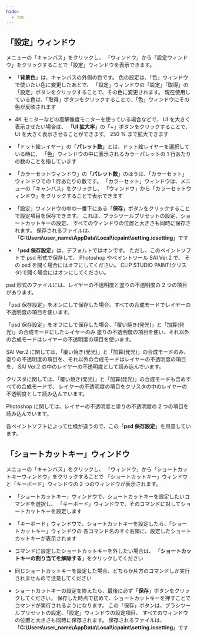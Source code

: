 ```yaml
---
hide:
  - toc
---
```


## 「設定」ウィンドウ

メニューの「キャンバス」をクリックし、
「ウィンドウ」から「設定ウィンドウ」をクリックすることで「設定」ウィンドウを表示できます。

+ 「__背景色__」は、キャンバスの外側の色です。
色の設定は、「色」ウィンドウで使いたい色に変更したあとで、
「設定」ウィンドウの「設定」「取得」の「設定」ボタンをクリックすることで、その色に変更されます。
現在使用している色は、「取得」ボタンをクリックすることで、「色」ウィンドウにその色が反映されます

+ 4K モニターなどの高解像度モニターを使っている場合などで、 UI を大きく表示させたい場合は、
「__UI 拡大率__」の「+」ボタンをクリックすることで、 UI を大きく表示させることができます。
250 % まで拡大できます

+ 「ドット絵レイヤー」の「__パレット数__」とは、ドット絵レイヤーを選択している時に、
「色」ウィンドウの中に表示されるカラーパレットの 1 行あたりの数のことを指しています

+ 「カラーセットウィンドウ」の「__パレット数__」のほうは、「カラーセット」ウィンドウでの 1 行あたりの数です。
「カラーセット」ウィンドウは、メニューの「キャンバス」をクリックし、
「ウィンドウ」から「カラーセットウィンドウ」をクリックすることで表示できます

+ 「設定」ウィンドウの中の一番下にある「__保存__」ボタンをクリックすることで設定項目を保存できます。
これは、ブラシツールプリセットの設定、ショートカットキーの設定、
すべてのウィンドウの位置と大きさも同時に保存されます。
保存されるファイルは、「__C:\\Users\\user_name\\AppData\\Local\\icpaint\\setting.icsetting__」です

+ 「__psd 保存設定__」は、デフォルトではオンです。
ただし、このペイントソフトで psd 形式で保存して、 Photoshop やペイントツール SAI Ver.2 で、
その psd を開く場合にはオフにしてください。 CLIP STUDIO PAINT(クリスタ)で開く場合にはオンにしてください。

psd 形式のファイルには、レイヤーの不透明度と塗りの不透明度の 2 つの項目があります。

「psd 保存設定」をオンにして保存した場合、すべての合成モードでレイヤーの不透明度の項目を使います。

「psd 保存設定」をオフにして保存した場合、「覆い焼き(発光)」と「加算(発光)」の合成モードにしたレイヤーのみ
塗りの不透明度の項目を使い、それ以外の合成モードはレイヤーの不透明度の項目を使います。

SAI Ver.2 に関しては、「覆い焼き(発光)」と「加算(発光)」の合成モードのみ、
塗りの不透明度の項目を、それ以外の合成モードはレイヤーの不透明度の項目を、
SAI Ver.2 の中のレイヤーの不透明度として読み込んでいます。

クリスタに関しては、「覆い焼き(発光)」と「加算(発光)」の合成モードも含めすべての合成モードで、
レイヤーの不透明度の項目をクリスタの中のレイヤーの不透明度として読み込んでいます。

Photoshop に関しては、レイヤーの不透明度と塗りの不透明度の 2 つの項目を読み込んでいます。

各ペイントソフトによって仕様が違うので、この「__psd 保存設定__」を用意しています。


## 「ショートカットキー」ウィンドウ

メニューの「キャンバス」をクリックし、
「ウィンドウ」から「ショートカットキーウィンドウ」をクリックすることで
「ショートカットキー」ウィンドウと「キーボード」ウィンドウの 2 つのウィンドウが表示されます。

+ 「ショートカットキー」ウィンドウで、ショートカットキーを設定したいコマンドを選択し、
「キーボード」ウィンドウで、そのコマンドに対してショートカットキーを設定します

+ 「キーボード」ウィンドウで、ショートカットキーを設定したら、「ショートカットキー」ウィンドウの
各コマンド名のすぐ右隣に、設定したショートカットキーが表示されます

+ コマンドに設定したショートカットキーを外したい場合は、
「__ショートカットキーの割り当てを解除する__」をクリックしてください

+ 同じショートカットキーを設定した場合、どちらか片方のコマンドしか実行されませんので注意してください

+ ショートカットキーの設定を終えたら、最後に必ず「__保存__」ボタンをクリックしてください。
保存した時点で初めて、ショートカットキーを押すことでコマンドが実行されるようになります。
この「保存」ボタンは、ブラシツールプリセットの設定、「設定」ウィンドウの設定項目、
すべてのウィンドウの位置と大きさも同時に保存されます。
保存されるファイルは、「__C:\\Users\\user_name\\AppData\\Local\\icpaint\\setting.icsetting__」です
